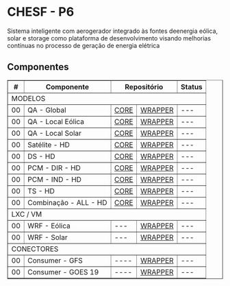 # CHESF - P6

Sistema inteligente com aerogerador integrado às fontes deenergia eólica, solar e storage como plataforma de desenvolvimento visando melhorias contínuas no processo de geração de energia elétrica

## Componentes

<table border="1" cellspacing="0" cellpadding="5">
  <thead>
    <tr>
      <th >#</th>
      <th >Componente</th>
      <th colspan="2">Repositório</th>
      <th >Status</th>
    </tr>
  </thead>
  <tbody>
    <tr>
      <td colspan="5">MODELOS</td>
    </tr>
    <tr>
      <td>00</td><td>QA - Global</td><td><a href="https://github.com/CER-CHESF/p6_qa_global_core">CORE</a></td><td><a href="https://github.com/CER-CHESF/p6-qa-global-wrapper">WRAPPER</a></td><td> ---</td>
    </tr>
    <tr>
      <td>00</td><td>QA - Local Eólica</td><td><a href="#">CORE</a></td><td><a href="#">WRAPPER</a></td><td> ---</td>
    </tr>
    <tr>
      <td>00</td><td>QA - Local Solar</td><td><a href="#">CORE</a></td><td><a href="#">WRAPPER</a></td><td> ---</td>
    </tr>
    <tr>
      <td>00</td><td>Satélite - HD</td><td><a href="https://github.com/CER-CHESF/p6_sat_h_core">CORE</a></td><td><a href="https://github.com/CER-CHESF/p6_sat_h_wrapper">WRAPPER</a></td><td> ---</td>
    </tr>
    <tr>
      <td>00</td><td>DS - HD</td><td><a href="#">CORE</a></td><td><a href="#">WRAPPER</a></td><td> ---</td>
    </tr>
    <tr>
      <td>00</td><td>PCM - DIR - HD</td><td><a href="#">CORE</a></td><td><a href="#">WRAPPER</a></td><td> ---</td>
    </tr>
    <tr>
      <td>00</td><td>PCM - IND - HD</td><td><a href="#">CORE</a></td><td><a href="#">WRAPPER</a></td><td> ---</td>
    </tr>
    <tr>
      <td>00</td><td>TS - HD</td><td><a href="https://github.com/CER-CHESF/p6_ts_hd_core">CORE</a></td><td><a href="https://github.com/CER-CHESF/p6_ts_hd_wrapper">WRAPPER</a></td><td> ---</td>
    </tr>
    <tr>
      <td>00</td><td>Combinação - ALL - HD</td><td><a href="#">CORE</a></td><td><a href="#">WRAPPER</a></td><td> ---</td>
    </tr>
    <tr>
      <td colspan="5">LXC / VM</td>
    </tr>
    <tr>
      <td>00</td><td>WRF - Eólica</td><td> ---</td><td><a href="#">WRAPPER</a></td><td> ---</td>
    </tr>
    <tr>
      <td>00</td><td>WRF - Solar</td><td> ---</td><td><a href="#">WRAPPER</a></td><td> ---</td>
    </tr>
    <tr>
      <td colspan="5">CONECTORES</td>
    </tr>
    <tr>
      <td>00</td><td>Consumer - GFS</td><td> ----</td><td><a href="https://github.com/CER-CHESF/p6_gfs_consumer">WRAPPER</a></td><td> ---</td>
    </tr>
    <tr>
      <td>00</td><td>Consumer - GOES 19</td><td> ----</td><td><a href="https://github.com/CER-CHESF/p6_goes19_consumer">WRAPPER</a></td><td> ---</td>
    </tr>
  </tbody>
</table>
